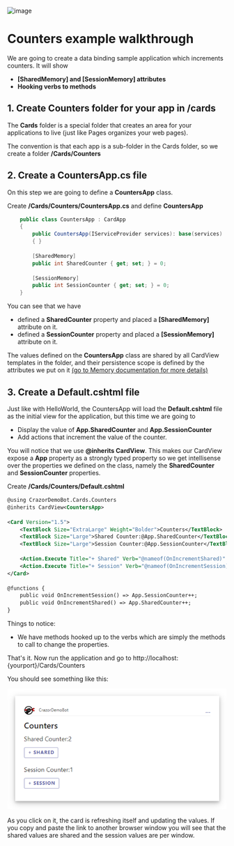 

![image](https://user-images.githubusercontent.com/17789481/197238565-e3f895d0-6def-4d41-aba2-721d5432b1ef.png)


# Counters example walkthrough

We are going to create a data binding sample application which increments counters. It will show

* **[SharedMemory] and [SessionMemory] attributes**
* **Hooking verbs to methods**

## 1. Create Counters folder for your app in /cards

The **Cards** folder is a special folder that creates an area for your applications to live (just like Pages organizes your web pages). 

The convention is that each app is a sub-folder in the Cards folder, so we create a folder **/Cards/Counters**

## 2. Create a CountersApp.cs file

On this step we are going to define a **CountersApp** class.  

Create  **/Cards/Counters/CountersApp.cs** and define **CountersApp**

```C#
    public class CountersApp : CardApp
    {
        public CountersApp(IServiceProvider services): base(services)
        { }

        [SharedMemory]
        public int SharedCounter { get; set; } = 0;

        [SessionMemory]
	    public int SessionCounter { get; set; } = 0;
    }
```

You can see that we have 

* defined a **SharedCounter** property and placed a **[SharedMemory]** attribute on it.  
* defined a **SessionCounter** property and placed a **[SessionMemory]** attribute on it.

The values defined on the **CountersApp** class are shared by all CardView templates in the folder, and their persistence scope is defined by the attributes we put on it [(go to Memory documentation for more details)](/docs/Memory.md)

## 3. Create a Default.cshtml file

Just like with HelloWorld, the CountersApp will load the **Default.cshtml** file as the initial view for the application, but this time we are going to 

* Display the value of **App.SharedCounter**  and **App.SessionCounter**
* Add actions that increment the value of the counter.

You will notice that we use **@inherits CardView<CountersApp>**.  This makes our CardView expose a **App** property as a strongly typed property so we get intellisense over the properties we defined on the class, namely the **SharedCounter** and **SessionCounter** properties.

Create **/Cards/Counters/Default.cshtml**

```xml
@using CrazorDemoBot.Cards.Counters
@inherits CardView<CountersApp>

<Card Version="1.5">
    <TextBlock Size="ExtraLarge" Weight="Bolder">Counters</TextBlock>
    <TextBlock Size="Large">Shared Counter:@App.SharedCounter</TextBlock>
    <TextBlock Size="Large">Session Counter:@App.SessionCounter</TextBlock>
    
    <Action.Execute Title="+ Shared" Verb="@nameof(OnIncrementShared)" />
    <Action.Execute Title="+ Session" Verb="@nameof(OnIncrementSession)" />
</Card>

@functions {
    public void OnIncrementSession() => App.SessionCounter++;
    public void OnIncrementShared() => App.SharedCounter++;
}
```

Things to notice:

* We have methods hooked up to the verbs which are simply the methods to call to change the properties.  

That's it.  Now run the application and go to http://localhost:{yourport}/Cards/Counters 

You should see something like this:

![image-20221103120318266](assets/image-20221103120318266.png)

As you click on it, the card is refreshing itself and updating the values.  If you copy and paste the link to another browser window you will see that the shared values are shared and the session values are per window.